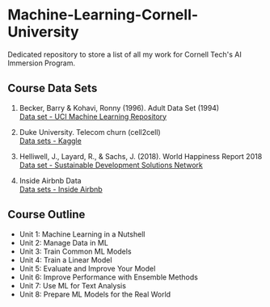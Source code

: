 # Machine-Learning-Cornell-University

Dedicated repository to store a list of all my work for Cornell Tech's AI Immersion Program.

## Course Data Sets

1. Becker, Barry & Kohavi, Ronny (1996). Adult Data Set (1994)  
   [Data set - UCI Machine Learning Repository](https://archive.ics.uci.edu/ml/datasets/adult)

2. Duke University. Telecom churn (cell2cell)  
   [Data sets - Kaggle](https://www.kaggle.com/datasets/jpacse/datasets-for-churn-telecom/code)

3. Helliwell, J., Layard, R., & Sachs, J. (2018). World Happiness Report 2018  
   [Data set - Sustainable Development Solutions Network](https://worldhappiness.report/ed/2018/)

4. Inside Airbnb Data  
   [Data sets - Inside Airbnb](http://insideairbnb.com/get-the-data)

## Course Outline

- Unit 1: Machine Learning in a Nutshell
- Unit 2: Manage Data in ML
- Unit 3: Train Common ML Models
- Unit 4: Train a Linear Model
- Unit 5: Evaluate and Improve Your Model
- Unit 6: Improve Performance with Ensemble Methods
- Unit 7: Use ML for Text Analysis
- Unit 8: Prepare ML Models for the Real World
